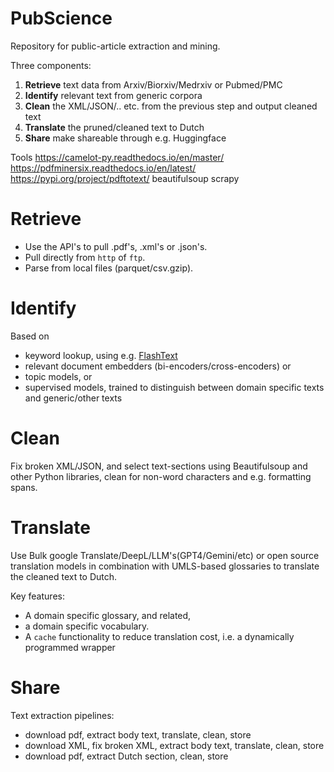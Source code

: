 # PubScience
Repository for public-article extraction and mining.

Three components:
1. **Retrieve** text data from Arxiv/Biorxiv/Medrxiv or Pubmed/PMC
2. **Identify** relevant text from generic corpora
3. **Clean** the XML/JSON/.. etc. from the previous step and output cleaned text
4. **Translate** the pruned/cleaned text to Dutch
5. **Share** make shareable through e.g. Huggingface

Tools
https://camelot-py.readthedocs.io/en/master/
https://pdfminersix.readthedocs.io/en/latest/
https://pypi.org/project/pdftotext/
beautifulsoup
scrapy

# Retrieve 

* Use the API's to pull .pdf's, .xml's or .json's.
* Pull directly from ```http``` of ```ftp```.
* Parse from local files (parquet/csv.gzip).

# Identify 

Based on 
* keyword lookup, using e.g. [FlashText](https://arxiv.org/abs/1711.00046)
* relevant document embedders (bi-encoders/cross-encoders) or
* topic models, or
* supervised models, trained to distinguish between domain specific texts and generic/other texts

# Clean

Fix broken XML/JSON, and select text-sections using Beautifulsoup and other Python libraries, clean for non-word characters and e.g. formatting spans.

# Translate 

Use Bulk google Translate/DeepL/LLM's(GPT4/Gemini/etc) or open source translation models in combination with UMLS-based glossaries to translate the
cleaned text to Dutch. 

Key features:
* A domain specific glossary, and related,
* a domain specific vocabulary.
* A ```cache``` functionality to reduce translation cost, i.e. a dynamically programmed wrapper

# Share


Text extraction pipelines:
* download pdf, extract body text, translate, clean, store
* download XML, fix broken XML, extract body text, translate, clean, store
* download pdf, extract Dutch section, clean, store
